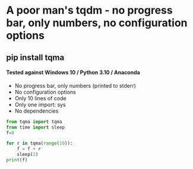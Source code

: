 # A poor man's tqdm - no progress bar, only numbers, no configuration options

## pip install tqma

#### Tested against Windows 10 / Python 3.10 / Anaconda

- No progress bar, only numbers (printed to stderr)
- No configuration options
- Only 10 lines of code 
- Only one import: sys 
- No dependencies 


```python
from tqma import tqma
from time import sleep
f=0

for r in tqma(range(10)):
    f = f + r
    sleep(2)
print(f)
```